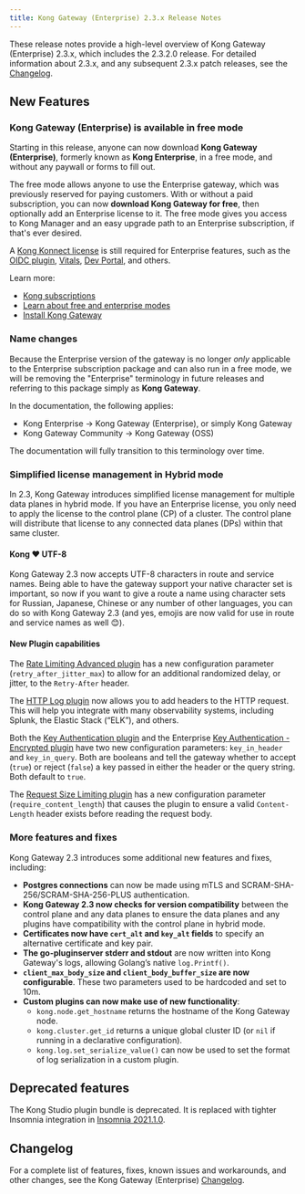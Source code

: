 ```yaml
---
title: Kong Gateway (Enterprise) 2.3.x Release Notes
---
```

These release notes provide a high-level overview of Kong Gateway (Enterprise) 2.3.x,
which includes the 2.3.2.0 release. For detailed information about 2.3.x,
and any subsequent 2.3.x patch releases, see the
[Changelog](/gateway/changelog/).

## New Features

### Kong Gateway (Enterprise) is available in free mode
Starting in this release, anyone can now download
**Kong Gateway (Enterprise)**, formerly known as **Kong Enterprise**, in a free
mode, and without any paywall or forms to fill out.

The free mode allows anyone to use the Enterprise gateway, which was
previously reserved for paying customers. With or without a paid subscription,
you can now **download Kong Gateway for free**, then optionally add an Enterprise
license to it. The free mode gives you access to Kong Manager and an
easy upgrade path to an Enterprise subscription, if that's ever desired.

A [Kong Konnect license](https://konghq.com/kong-konnect) is still
required for Enterprise features, such as the
[OIDC plugin](/hub/kong-inc/openid-connect/),
[Vitals](/enterprise/{{page.kong_version}}/vitals/overview/),
[Dev Portal](/enterprise/{{page.kong_version}}/developer-portal), and others.

Learn more:
* [Kong subscriptions](https://konghq.com/subscriptions/)
* [Learn about free and enterprise modes](/enterprise/{{page.kong_version}}/deployment/licensing/)
* [Install Kong Gateway](https://konghq.com/install/)

### Name changes

Because the Enterprise version of the gateway is no longer *only* applicable to
the Enterprise subscription package and can also run in a free mode, we will
be removing the "Enterprise" terminology in future releases and referring to
this package simply as **Kong Gateway**.

In the documentation, the following applies:
* Kong Enterprise &#8594; Kong Gateway (Enterprise), or simply Kong Gateway
* Kong Gateway Community &#8594; Kong Gateway (OSS)

The documentation will fully transition to this terminology over time.

### Simplified license management in Hybrid mode
In 2.3, Kong Gateway introduces simplified license management for multiple data
planes in hybrid mode. If you have an Enterprise license, you only need to
apply the license to the control plane (CP) of a cluster. The control plane will
distribute that license to any connected data planes (DPs) within that same
cluster.

#### Kong ❤️ UTF-8
Kong Gateway 2.3 now accepts UTF-8 characters in route and service names. Being
able to have the gateway support your native character set is important, so now
if you want to give a route a name using character sets for Russian, Japanese,
Chinese or any number of other languages, you can do so with Kong Gateway 2.3
(and yes, emojis are now valid for use in route and service names as well 😊).

#### New Plugin capabilities
The [Rate Limiting Advanced plugin](https://docs.konghq.com/hub/kong-inc/rate-limiting-advanced/)
has a new configuration parameter (`retry_after_jitter_max`) to allow for an
additional randomized delay, or jitter, to the `Retry-After` header.

The [HTTP Log plugin](https://docs.konghq.com/hub/kong-inc/http-log/) now allows
you to add headers to the HTTP request. This will help you integrate with many
observability systems, including Splunk, the Elastic Stack (“ELK”), and others.

Both the [Key Authentication plugin](https://docs.konghq.com/hub/kong-inc/key-auth/)
and the Enterprise [Key Authentication - Encrypted plugin](https://docs.konghq.com/hub/kong-inc/key-auth-enc/)
have two new configuration parameters: `key_in_header` and `key_in_query`. Both
are booleans and tell the gateway whether to accept (`true`) or reject (`false`)
a key passed in either the header or the query string. Both default to `true`.

The [Request Size Limiting plugin](https://docs.konghq.com/hub/kong-inc/request-size-limiting/)
has a new configuration parameter (`require_content_length`) that causes the
plugin to ensure a valid `Content-Length` header exists before reading the
request body.

### More features and fixes
Kong Gateway 2.3 introduces some additional new features and fixes, including:
- **Postgres connections** can now be made using mTLS and SCRAM-SHA-256/SCRAM-SHA-256-PLUS
authentication.
- **Kong Gateway 2.3 now checks for version compatibility** between the control plane and
any data planes to ensure the data planes and any plugins have compatibility with the
control plane in hybrid mode.
- **Certificates now have `cert_alt` and `key_alt` fields** to specify an alternative
certificate and key pair.
- **The go-pluginserver stderr and stdout** are now written into Kong Gateway's
logs, allowing Golang’s native `log.Printf()`.
- **`client_max_body_size` and `client_body_buffer_size` are now configurable**.
These two parameters used to be hardcoded and set to 10m.
- **Custom plugins can now make use of new functionality**:
  - `kong.node.get_hostname` returns the hostname of the Kong Gateway node.
  - `kong.cluster.get_id` returns a unique global cluster ID (or `nil` if running in a
  declarative configuration).
  - `kong.log.set_serialize_value()` can now be used to set the format of log
  serialization in a custom plugin.

## Deprecated features
The Kong Studio plugin bundle is deprecated. It is
replaced with tighter Insomnia integration in [Insomnia 2021.1.0](https://insomnia.rest/changelog#2021.1.0).

## Changelog
For a complete list of features, fixes, known issues and workarounds, and other
changes, see the Kong Gateway (Enterprise) [Changelog](/gateway/changelog/).
